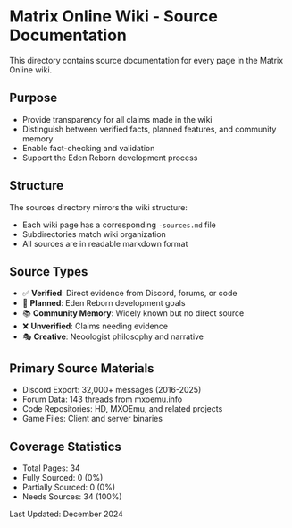 # Matrix Online Wiki - Source Documentation

This directory contains source documentation for every page in the Matrix Online wiki.

## Purpose
- Provide transparency for all claims made in the wiki
- Distinguish between verified facts, planned features, and community memory
- Enable fact-checking and validation
- Support the Eden Reborn development process

## Structure
The sources directory mirrors the wiki structure:
- Each wiki page has a corresponding `-sources.md` file
- Subdirectories match wiki organization
- All sources are in readable markdown format

## Source Types
- ✅ **Verified**: Direct evidence from Discord, forums, or code
- 🚧 **Planned**: Eden Reborn development goals
- 📚 **Community Memory**: Widely known but no direct source
- ❌ **Unverified**: Claims needing evidence
- 🎭 **Creative**: Neoologist philosophy and narrative

## Primary Source Materials
- Discord Export: 32,000+ messages (2016-2025)
- Forum Data: 143 threads from mxoemu.info
- Code Repositories: HD, MXOEmu, and related projects
- Game Files: Client and server binaries

## Coverage Statistics
- Total Pages: 34
- Fully Sourced: 0 (0%)
- Partially Sourced: 0 (0%)
- Needs Sources: 34 (100%)

Last Updated: December 2024